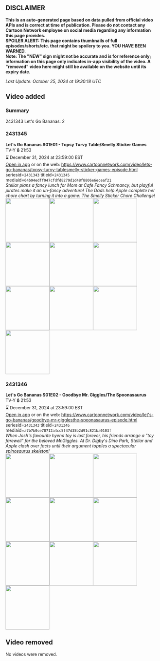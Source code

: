 ## DISCLAIMER
**This is an auto-generated page based on data pulled from official video APIs and is correct at time of publication. Please do not contact any Cartoon Network employee on social media regarding any information this page provides.**  
**SPOILER ALERT: This page contains thumbnails of full episodes/shorts/etc. that might be spoilery to you. YOU HAVE BEEN WARNED.**  
**Note: The "NEW" sign might not be accurate and is for reference only; information on this page only indicates in-app visibility of the video. A "removed" video here might still be available on the website until its expiry date.**  

_Last Update: October 25, 2024 at 19:30:18 UTC_
## Video added
### Summary
2431343 Let's Go Bananas: 2  
### 2431345
**Let's Go Bananas S01E01 - Topsy Turvy Table/Smelly Sticker Games**  
TV-Y 🔒 21:53  
⌛ December 31, 2024 at 23:59:00 EST  
[Open in app](https://cnvideo.sercomkc.org/redirector.html?type=cnapp&seriesid=2431343&titleid=2431345&mediaid=64b94edff947cfdfd8279d1d48f8806e6eceaf21) or on the web: https://www.cartoonnetwork.com/video/lets-go-bananas/topsy-turvy-tablesmelly-sticker-games-episode.html  
seriesid=`2431343` titleid=`2431345` mediaid=`64b94edff947cfdfd8279d1d48f8806e6eceaf21`  
_Stellar plans a fancy lunch for Mom at Cafe Fancy Schmancy, but playful pirates make it an un-fancy adventure! The Dads help Apple complete her chore chart by turning it into a game: The Smelly Sticker Chore Challenge!_  
<a href="https://s3.amazonaws.com/cartoonorchestrator/2431345_001_1280x720.jpg"><img src="https://s3.amazonaws.com/cartoonorchestrator/2431345_001_640x360.jpg" height="144px" /></a><a href="https://s3.amazonaws.com/cartoonorchestrator/2431345_002_1280x720.jpg"><img src="https://s3.amazonaws.com/cartoonorchestrator/2431345_002_640x360.jpg" height="144px" /></a><a href="https://s3.amazonaws.com/cartoonorchestrator/2431345_003_1280x720.jpg"><img src="https://s3.amazonaws.com/cartoonorchestrator/2431345_003_640x360.jpg" height="144px" /></a><a href="https://s3.amazonaws.com/cartoonorchestrator/2431345_004_1280x720.jpg"><img src="https://s3.amazonaws.com/cartoonorchestrator/2431345_004_640x360.jpg" height="144px" /></a><a href="https://s3.amazonaws.com/cartoonorchestrator/2431345_005_1280x720.jpg"><img src="https://s3.amazonaws.com/cartoonorchestrator/2431345_005_640x360.jpg" height="144px" /></a><a href="https://s3.amazonaws.com/cartoonorchestrator/2431345_006_1280x720.jpg"><img src="https://s3.amazonaws.com/cartoonorchestrator/2431345_006_640x360.jpg" height="144px" /></a><a href="https://s3.amazonaws.com/cartoonorchestrator/2431345_007_1280x720.jpg"><img src="https://s3.amazonaws.com/cartoonorchestrator/2431345_007_640x360.jpg" height="144px" /></a><a href="https://s3.amazonaws.com/cartoonorchestrator/2431345_008_1280x720.jpg"><img src="https://s3.amazonaws.com/cartoonorchestrator/2431345_008_640x360.jpg" height="144px" /></a><a href="https://s3.amazonaws.com/cartoonorchestrator/2431345_009_1280x720.jpg"><img src="https://s3.amazonaws.com/cartoonorchestrator/2431345_009_640x360.jpg" height="144px" /></a><a href="https://s3.amazonaws.com/cartoonorchestrator/2431345_010_1280x720.jpg"><img src="https://s3.amazonaws.com/cartoonorchestrator/2431345_010_640x360.jpg" height="144px" /></a>
### 2431346
**Let's Go Bananas S01E02 - Goodbye Mr. Giggles/The Spoonasaurus**  
TV-Y 🔒 21:53  
⌛ December 31, 2024 at 23:59:00 EST  
[Open in app](https://cnvideo.sercomkc.org/redirector.html?type=cnapp&seriesid=2431343&titleid=2431346&mediaid=a7b7b0ce70712a4cc5f47d35b2d91c821ba0103f) or on the web: https://www.cartoonnetwork.com/video/let's-go-bananas/goodbye-mr-gigglesthe-spoonasaurus-episode.html  
seriesid=`2431343` titleid=`2431346` mediaid=`a7b7b0ce70712a4cc5f47d35b2d91c821ba0103f`  
_When Josh's favourite hyena toy is lost forever, his friends arrange a "toy farewell" for the beloved Mr.Giggles. At Dr. Digby's Dino Park, Stellar and Apple clash over facts until their argument topples a spectacular spinosaurus skeleton!_  
<a href="https://s3.amazonaws.com/cartoonorchestrator/2431346_001_1280x720.jpg"><img src="https://s3.amazonaws.com/cartoonorchestrator/2431346_001_640x360.jpg" height="144px" /></a><a href="https://s3.amazonaws.com/cartoonorchestrator/2431346_002_1280x720.jpg"><img src="https://s3.amazonaws.com/cartoonorchestrator/2431346_002_640x360.jpg" height="144px" /></a><a href="https://s3.amazonaws.com/cartoonorchestrator/2431346_003_1280x720.jpg"><img src="https://s3.amazonaws.com/cartoonorchestrator/2431346_003_640x360.jpg" height="144px" /></a><a href="https://s3.amazonaws.com/cartoonorchestrator/2431346_004_1280x720.jpg"><img src="https://s3.amazonaws.com/cartoonorchestrator/2431346_004_640x360.jpg" height="144px" /></a><a href="https://s3.amazonaws.com/cartoonorchestrator/2431346_005_1280x720.jpg"><img src="https://s3.amazonaws.com/cartoonorchestrator/2431346_005_640x360.jpg" height="144px" /></a><a href="https://s3.amazonaws.com/cartoonorchestrator/2431346_006_1280x720.jpg"><img src="https://s3.amazonaws.com/cartoonorchestrator/2431346_006_640x360.jpg" height="144px" /></a><a href="https://s3.amazonaws.com/cartoonorchestrator/2431346_007_1280x720.jpg"><img src="https://s3.amazonaws.com/cartoonorchestrator/2431346_007_640x360.jpg" height="144px" /></a><a href="https://s3.amazonaws.com/cartoonorchestrator/2431346_008_1280x720.jpg"><img src="https://s3.amazonaws.com/cartoonorchestrator/2431346_008_640x360.jpg" height="144px" /></a><a href="https://s3.amazonaws.com/cartoonorchestrator/2431346_009_1280x720.jpg"><img src="https://s3.amazonaws.com/cartoonorchestrator/2431346_009_640x360.jpg" height="144px" /></a><a href="https://s3.amazonaws.com/cartoonorchestrator/2431346_010_1280x720.jpg"><img src="https://s3.amazonaws.com/cartoonorchestrator/2431346_010_640x360.jpg" height="144px" /></a>
## Video removed
No videos were removed.  
